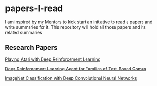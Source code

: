 # papers-I-read
I am inspired by my Mentors to kick start an initiative to read a papers and write summaries for it.
This repository will hold all those papers and its related summaries

<h2>Research Papers</h2>

[Playing Atari with Deep Reinforcement Learning](https://docs.google.com/document/d/13zlJY6RNoGIzw0pQHd-nxkqiGAYwVB0pJJ-nADIgATs/edit)

[Deep Reinforcement Learning Agent for Families of Text-Based Games](https://docs.google.com/document/d/1KOENa66kCky-NmAaZsYQAf0TmYvvLWO9kp9OdPocvG8/edit)

[ImageNet Classification with Deep Convolutional Neural Networks](https://docs.google.com/document/d/1LVDO7-7t-7N8jKuRIyF-1XPhhv0VJ15Z0PEF-AwgR28/edit)

